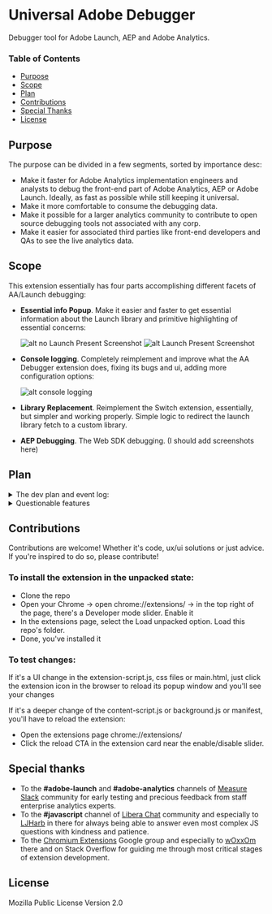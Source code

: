# Universal Adobe Debugger
Debugger tool for Adobe Launch, AEP and Adobe Analytics.

### Table of Contents
* [Purpose](https://github.com/cthae/Adobe-Launch-Debugger/blob/main/README.md#purpose)
* [Scope](https://github.com/cthae/Adobe-Launch-Debugger/blob/main/README.md#scope)
* [Plan](https://github.com/cthae/Adobe-Launch-Debugger/blob/main/README.md#plan)
* [Contributions](https://github.com/cthae/Adobe-Launch-Debugger/blob/main/README.md#contributions)
* [Special Thanks](https://github.com/cthae/Adobe-Launch-Debugger/blob/main/README.md#special-thanks)
* [License](https://github.com/cthae/Adobe-Launch-Debugger/blob/main/README.md#license)

## Purpose
The purpose can be divided in a few segments, sorted by importance desc:
* Make it faster for Adobe Analytics implementation engineers and analysts to debug the front-end part of Adobe Analytics, AEP or Adobe Launch. Ideally, as fast as possible while still keeping it universal.
* Make it more comfortable to consume the debugging data.
* Make it possible for a larger analytics community to contribute to open source debugging tools not associated with any corp.
* Make it easier for associated third parties like front-end developers and QAs to see the live analytics data.

## Scope
This extension essentially has four parts accomplishing different facets of AA/Launch debugging:
* **Essential info Popup**. Make it easier and faster to get essential information about the Launch library and primitive highlighting of essential concerns:
  
  ![alt no Launch Present Screenshot](https://i.imgur.com/BoKaWwG.jpg) ![alt Launch Present Screenshot](https://i.imgur.com/ICeZjLw.jpg)
  
* **Console logging**. Completely reimplement and improve what the AA Debugger extension does, fixing its bugs and ui, adding more configuration options:

  ![alt console logging](https://github.com/cthae/Adobe-Launch-Debugger/assets/55302327/cfcc48e0-81c0-4346-bb66-1372bd9f0bb6)

* **Library Replacement**. Reimplement the Switch extension, essentially, but simpler and working properly. Simple logic to redirect the launch library fetch to a custom library.

* **AEP Debugging**. The Web SDK debugging. (I should add screenshots here)

## Plan
<details>

  <summary>The dev plan and event log:</summary>

* [x] Release v1.09.1.
* [ ] Fix a bug in custom logging, in event shortcuts for the data.__adobe.analytics usecases.
* [x] Fix a bug in custom logging, in prop shortcuts for the data.__adobe.analytics usecases.
* [x] Release v1.09.
* [x] Web SDK: Expose the event type in the logging header.
* [x] Web SDK: Improve the custom logger to also check the data.__adobe.analytics object when using shortcuts.
* [x] Web SDK: Make it easier for non-technical people to use the custom logging: don't require them to specify the full path to evars, props or events for xdm payloads. If users ask for evars and it's an xdm event, just add the correct path to it.
* [x] Reimplement page load time to something like performance.getEntriesByType("navigation")[0]?.duration 
* [x] Release v1.08.  
* [x] Web SDK: On errors, in custom logs, add an indication that the request resulted in an error. This is for people who use filters in the console like pros. Thanks Arun for noticing.
* [x] Web SDK: MVP tracking the navigator.sendBeacon() ping network requests. No access to their payloads, however, because the Chrome devteam neglects fixing related bugs.
* [x] Delete requests from the map on other callbacks too to avoid misreporting calls as such that didn't receive the server response.
* [x] v1.07.1: increase the timeout limit from 1 to 2 seconds.
* [x] Release v1.07.  
* [x] Print the extension version, getting it from the manifest.
* [x] UX improvements, CSS fixes. 
* [x] Add a bug submission button in info.
* [x] Web SDK: Add an option to log all fields there are, giving the user the raw object.
* [x] Add a callback and error logging for "cancelled" requests. That's when the browser cancels the request. And a few other types of requests. Thanks to Arun for the suggestion.
* [x] Web SDK: Apply the error logging logic to Web SDK tracking too
* [x] Small popup UI improvements.
* [x] Release v1.06 (Byanka's Web SDK improvements update)
* [x] Web SDK: Reinforce the custom logging field, allow people to use the xdm. reference in the list of params.
* [x] Web SDK: Add logging for the data.__adobe object. Off by default in settings.
* [x] Web SDK: Improve the logging for non-object fields.
* [x] Web SDK: Add a setting to remove the essentially useless xdm fields that are rarely useful to look at. On by default.
* [x] Web SDK: Change the default logging a bit to maybe try and expand the analytics object automatically. 
* [x] Web SDK: Refactor logging. Make it less confusing. No more nested groups. 
* [x] Web SDK: Improve the tracking of network errors when edge network requests fail.
* [x] Web SDK: Surface the Edge config ids for every request, make them visible just like AA Report Suites. To ease the debugging of multi-destinational tracking. First 5 characters should suffice.
* [x] Web SDK: Improve autodebugging: indicate when linkClicks will be treated as pageviews in AA due to the web fields set.
* [x] Replace the counter of PVs and links with AA calls and WebSDK calls
* [x] Release v1.05.
* [x] Small reporting improvements.
* [x] Allow the underscore in the field names.
* [x] QOL Improvements for the custom web SDK logging.
* [x] Release v1.04.
* [x] Configure selective logging for the web SDK.
* [x] Release v1.03.
* [x] Add a line to indicate the end of the main logging group for easier reading.
* [x] Fix a bug in the new custom logging code.
* [x] CSS improvements of the extension popup. Thanks Chip!
* [x] Release v1.02.
* [x] Small cosmetic improvements.
* [x] Improve _satellite.setDebug(0) to work immediately rather than after a page reload.
* [x] Allow the user to set their own variables to be included in the header of the logging. Thanks Arun T for suggesting.
* [x] Release v1.01.
* [x] A bit more ui improvements.
* [x] The "Other" reporting section is now collapsed by default due to the number of not-so-useful new dimensions added there.
* [x] Add reporting for s.zip, currency code, org id (mcorgid) and visitor id (mid).
* [x] Merchandising variables logging improvements (", " delimiter instead of the pipe "|").
* [x] Add a feature to highlight merch events that aren't present in s.events. Why would Adobe do this? Feels like a bug.
* [x] Code refactory in the popup scripts.
* [x] Release v1.00.
* [x] Raccooning!
* [x] Release v0.99.
* [x] Update extension store/repo screenshots.
* [x] Slight UI adjustments.
* [x] setDebug made more reliable.
* [x] Web SDK/AEP MVP logging implementation.
* [x] OT - Allow All and Deny All buttons.
* [x] Release v0.98.
* [x] Context data logging: https://experienceleague.adobe.com/docs/analytics/implementation/vars/page-vars/contextdata.html?lang=en Thanks to chip for suggesting it!
* [x] Also detect /satelliteLib- libraries besides /launch-
* [x] Release v0.97.
* [x] setDebug reimplementation. Now it works better.
* [x] Release v0.96.
* [x] Add useful snippets to the extension. Basically window.onbeforeunload = ()=>false and one trust stuff maybe.
* [x] Better date formatting.
* [x] Deletion of all redirection rules must delete both dynamic and sync rules.
* [x] Implement _satellite.setDebug() polling logic for when the lib is not loaded when the extension tries to set it.
* [x] Release v0.95.
* [x] Deal properly with empty dataLayers found. (the extension throws)
* [x] Instead of reporting into an active tab, report into the one the listeners are deployed to.
* [x] Add an option for redirects to be session-based. By default.
* [x] Make sure redirects logic is synced and enabled automatically when user uses a different browser with the same account and extension sync is on.
* [x] Add a button to delete all redirects.
* [x] Implement the actual library switching logic (redirects)
* [x] Add an option to quickly kill current page's redirection from the Settings tab.
* [x] Less bold text in ui.
* [x] SetDebug's default state is not taken into account.
* [x] Redirections management tab and logic.
* [x] Redirections settings/error reporting logic.
* [x] Simplest Launch library detection logic (from DOM only, whatever has \/launch-.*8\.js) (MVP)
* [x] Formatting improvements in Settings.
* [x] Release the v0.90
* [X] Implement logging for failed server calls. Maybe an SSL error is a good one to simulate.
* [x] A pageview is misfiring on adobe launch site. When there's no page/link name in a call, make it clear. 
* [x] Empty product fields are reported as Undefined when they're not defined. Replace it with a less generic message or just an empty string to avoid confusion for when "undefined" is the actual value of it
* [x] When last event in DL found, clicking on the its cell will neatly print it to the console.
* [x] When DL found, clicking on the DL cell will neatly print it to the console.
* [x] Release the v0.88
* [x] Implement server call counting in logging
* [x] Add logging for the Site Section near the PV info
* [x] Wrong DL is checked sometimes for the last event info (GTM's DL instead of DM)
* [x] Initial release to the Chrome web store v0.87 - first release: https://chromewebstore.google.com/detail/adobe-launch-debugger/ehadnibhemgjphdjgkallndphbghlpkn
* [x] Get some help from designers on the favicon, popup ui and logging
* [x] Deploy a test launch property with AA tracking for advanced testing
* [x] Add settings to change the default behavior of the main console log to be collapsed
* [x] Add a settings and info tabs to the popup
* [x] Adjust colors in the console logging to work well in the light console
* [x] Finish the Product string parsing and reporting
* [x] Finish the Hierarchies parsing and logging
* [x] Add logic to parse POST b/ss requests too

</details>

<details>

  <summary>Questionable features</summary>

* [ ] Consider integrating with devtools to better monitor all network tab activity. https://chromedevtools.github.io/devtools-protocol/tot/Network/#method-enable
* [ ] Consider adding support for other consent management systems, mostly TrustArc and Adobe's Evidon. I would love to, but they lack documentation. Maybe next time I have to work with them.
* [ ] Web SDK: Make an option to exclude Target Web Sdk calls when they don't land in Anaytics. Have them excluded by default. I'm not sure they don't land in AA. I think they do. Will skip this one until I run into it.
* [ ] Hesitant: Find an elegant way to inject a library rather than replace it. Should probably be one/domain. To avoid doing it globally. Maybe not... It's so rare that we would need it, just use Overrides for ad-hoc injections?
* [ ] Hesitant: Web SDK: Allow for custom Edge base path. It's /ee/ by default, but it can be customized, in which case the extension won't catch the network requests. (who uses a custom Edge base path?)
* [ ] Hesitant: Web SDK: Add a setting to limit the number of characters for the config id logging in the websdk tracking. 4 characters by default.

</details>

## Contributions
Contributions are welcome! Whether it's code, ux/ui solutions or just advice. If you're inspired to do so, please contribute!

### To install the extension in the unpacked state:
* Clone the repo
* Open your Chrome -> open chrome://extensions/ -> in the top right of the page, there's a Developer mode slider. Enable it
* In the extensions page, select the Load unpacked option. Load this repo's folder.
* Done, you've installed it

### To test changes:
If it's a UI change in the extension-script.js, css files or main.html, just click the extension icon in the browser to reload its popup window and you'll see your changes

If it's a deeper change of the content-script.js or background.js or manifest, you'll have to reload the extension:
* Open the extensions page chrome://extensions/
* Click the reload CTA in the extension card near the enable/disable slider.

## Special thanks
* To the **#adobe-launch** and **#adobe-analytics** channels of [Measure Slack](https://www.measure.chat/) community for early testing and precious feedback from staff enterprise analytics experts.
* To the **#javascript** channel of [Libera Chat](https://libera.chat/) community and especially to [LJHarb](https://github.com/ljharb) in there for always being able to answer even most complex JS questions with kindness and patience.
* To the [Chromium Extensions](https://groups.google.com/a/chromium.org/g/chromium-extensions) Google group and especially to [wOxxOm](https://stackoverflow.com/users/3959875/woxxom) there and on Stack Overflow for guiding me through most critical stages of extension development.

## License
Mozilla Public License Version 2.0
